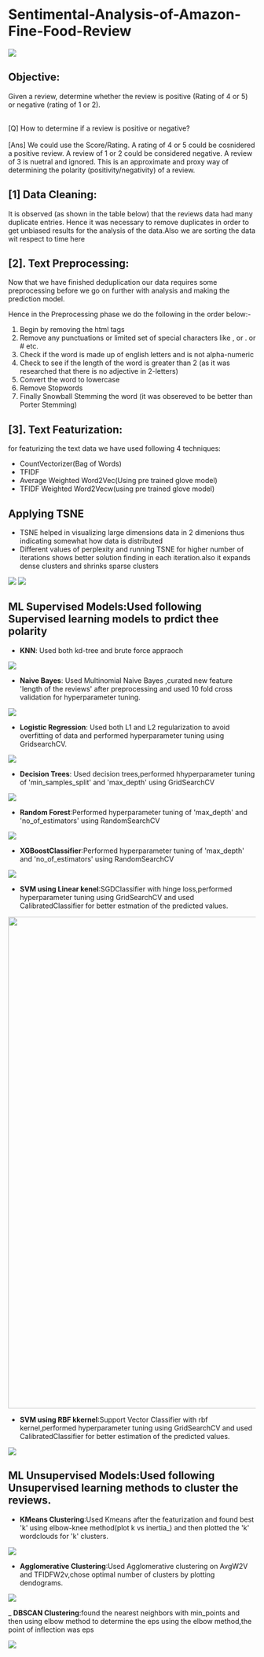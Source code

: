 # Sentimental-Analysis-of-Amazon-Fine-Food-Review

<img src = https://github.com/yatscool007/Sentimental-Analysis-of-Amazon-Fine-Food-Reviews/blob/master/Images/0_c7wMiVrApomEnqcl.png>


## Objective:
Given a review, determine whether the review is positive (Rating of 4 or 5) or negative (rating of 1 or 2).

<br>
[Q] How to determine if a review is positive or negative?<br>
<br> 
[Ans] We could use the Score/Rating. A rating of 4 or 5 could be cosnidered a positive review. A review of 1 or 2 could be considered negative. A review of 3 is nuetral and ignored. This is an approximate and proxy way of determining the polarity (positivity/negativity) of a review.

## [1] Data Cleaning: 

It is observed (as shown in the table below) that the reviews data had many duplicate entries. Hence it was necessary to remove duplicates in order to get unbiased results for the analysis of the data.Also we are sorting the data wit respect to time here 

## [2].  Text Preprocessing:

Now that we have finished deduplication our data requires some preprocessing before we go on further with analysis and making the prediction model.

Hence in the Preprocessing phase we do the following in the order below:-

1. Begin by removing the html tags
2. Remove any punctuations or limited set of special characters like , or . or # etc.
3. Check if the word is made up of english letters and is not alpha-numeric
4. Check to see if the length of the word is greater than 2 (as it was researched that there is no adjective in 2-letters)
5. Convert the word to lowercase
6. Remove Stopwords
7. Finally Snowball Stemming the word (it was obsereved to be better than Porter Stemming)<br>

## [3]. Text Featurization:
for featurizing the text data we have used following 4 techniques:
  - CountVectorizer(Bag of Words)
  - TFIDF
  - Average Weighted Word2Vec(Using pre trained glove model)
  - TFIDF Weighted Word2Vecw(using pre trained glove model)
  
  ## Applying TSNE 
  * TSNE helped in visualizing large dimensions data in 2 dimenions thus indicating somewhat how data is distributed
* Different values of perplexity and running TSNE for higher number of iterations shows better solution finding in each iteration.also it expands dense clusters and shrinks sparse clusters

<img src = https://github.com/yatscool007/Sentimental-Analysis-of-Amazon-Fine-Food-Reviews/blob/master/Images/tsne_bow.PNG>

<img src = https://github.com/yatscool007/Sentimental-Analysis-of-Amazon-Fine-Food-Reviews/blob/master/Images/tsne_tfidf.PNG>

## ML Supervised Models:Used following Supervised learning models to prdict thee polarity

- __KNN__: Used both kd-tree and brute force appraoch 

<img src = https://github.com/yatscool007/Sentimental-Analysis-of-Amazon-Fine-Food-Reviews/blob/master/Images/KNN_results.PNG>

- __Naive Bayes__: Used Multinomial Naive Bayes ,curated new feature 'length of the reviews' after preprocessing and used 10 fold cross validation for hyperparameter tuning.

<img src = https://github.com/yatscool007/Sentimental-Analysis-of-Amazon-Fine-Food-Reviews/blob/master/Images/Naive_bayes_results.PNG>

- __Logistic Regression__: Used both L1 and L2 regularization to avoid overfitting of data and performed hyperparameter tuning using GridsearchCV.

<img src = https://github.com/yatscool007/Sentimental-Analysis-of-Amazon-Fine-Food-Reviews/blob/master/Images/lr.PNG>

- __Decision Trees__: Used decision trees,performed hhyperparameter tuning of 'min_samples_split' and 'max_depth' using GridSearchCV

<img src = https://github.com/yatscool007/Sentimental-Analysis-of-Amazon-Fine-Food-Reviews/blob/master/Images/dt_results.PNG>

- __Random Forest__:Performed hyperparameter tuning of 'max_depth' and 'no_of_estimators' using RandomSearchCV 

<img src = https://github.com/yatscool007/Sentimental-Analysis-of-Amazon-Fine-Food-Reviews/blob/master/Images/rf_results.PNG>

- __XGBoostClassifier__:Performed hyperparameter tuning of 'max_depth' and 'no_of_estimators' using RandomSearchCV 

<img src = https://github.com/yatscool007/Sentimental-Analysis-of-Amazon-Fine-Food-Reviews/blob/master/Images/xgb_results.PNG>

- __SVM using Linear kenel__:SGDClassifier with hinge loss,performed hyperparameter tuning using GridSearchCV and used CalibratedClassifier for better estmation of the predicted values.

<img src = https://github.com/yatscool007/Sentimental-Analysis-of-Amazon-Fine-Food-Reviews/blob/master/Images/svm_linear.PNG width = 1000>

- __SVM using RBF kkernel__:Support Vector Classifier with rbf kernel,performed hyperparameter tuning using GridSearchCV and used CalibratedClassifier for better estimation of the predicted values.

<img src = https://github.com/yatscool007/Sentimental-Analysis-of-Amazon-Fine-Food-Reviews/blob/master/Images/svm_rbf.PNG>

## ML Unsupervised Models:Used following Unsupervised learning methods to cluster the reviews.

- __KMeans Clustering__:Used Kmeans after the featurization and found best 'k' using elbow-knee method(plot k vs inertia_) and then plotted the 'k' wordclouds for 'k' clusters.

<img src = https://github.com/yatscool007/Sentimental-Analysis-of-Amazon-Fine-Food-Reviews/blob/master/Images/Kmeans.PNG>

- __Agglomerative Clustering__:Used Agglomerative clustering on AvgW2V and TFIDFW2v,chose optimal number of clusters by plotting dendograms.

<img src = https://github.com/yatscool007/Sentimental-Analysis-of-Amazon-Fine-Food-Reviews/blob/master/Images/agglomerative.PNG>

_ __DBSCAN Clustering__:found the nearest neighbors with min_points and then using elbow method to determine the eps using the elbow method,the point of inflection was eps
 
 <img src = https://github.com/yatscool007/Sentimental-Analysis-of-Amazon-Fine-Food-Reviews/blob/master/Images/dbscan.PNG>



